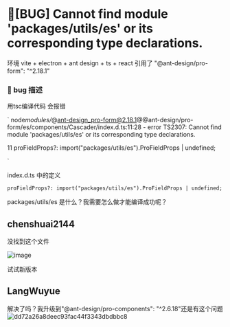 # 🐛[BUG] Cannot find module 'packages/utils/es' or its corresponding type declarations.

环境
vite + electron + ant design + ts + react 引用了 "@ant-design/pro-form": "^2.18.1"

### 🐛 bug 描述

用tsc编译代码 会报错

`
node*modules/*@ant-design_pro-form@2.18.1@@ant-design/pro-form/es/components/Cascader/index.d.ts:11:28 - error TS2307: Cannot find module 'packages/utils/es' or its corresponding type declarations.

11 proFieldProps?: import("packages/utils/es").ProFieldProps | undefined;

`

index.d.ts 中的定义

`proFieldProps?: import("packages/utils/es").ProFieldProps | undefined;`

packages/utils/es 是什么？我需要怎么做才能编译成功呢？

## chenshuai2144

没找到这个文件

![image](https://github.com/ant-design/pro-components/assets/8186664/a9d67fbc-b280-4994-99c6-9d7bc9396a1a)

试试新版本

## LangWuyue

解决了吗？我升级到"@ant-design/pro-components": "^2.6.18"还是有这个问题
![dd72a26a8deec93fac44f3343dbdbbc8](https://github.com/ant-design/pro-components/assets/25575108/835d6760-adf1-4f3e-8552-d42734a15211)
